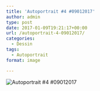 ```yaml
---
title: 'Autoportrait #4 #09012017'
author: admin
type: post
date: 2017-01-09T19:21:17+00:00
url: /autoportrait-4-09012017/
categories:
  - Dessin
tags:
  - Autoportrait
format: image

---
```

![Autoportrait #4 #09012017](./Autoportrait_4.jpg)